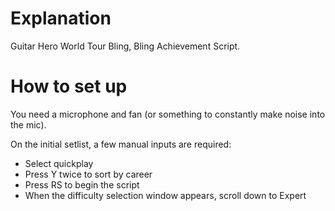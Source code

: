 # Explanation
Guitar Hero World Tour Bling, Bling Achievement Script. 

# How to set up
You need a microphone and fan (or something to constantly make noise into the mic).

On the initial setlist, a few manual inputs are required:
- Select quickplay
- Press Y twice to sort by career
- Press RS to begin the script
- When the difficulty selection window appears, scroll down to Expert
